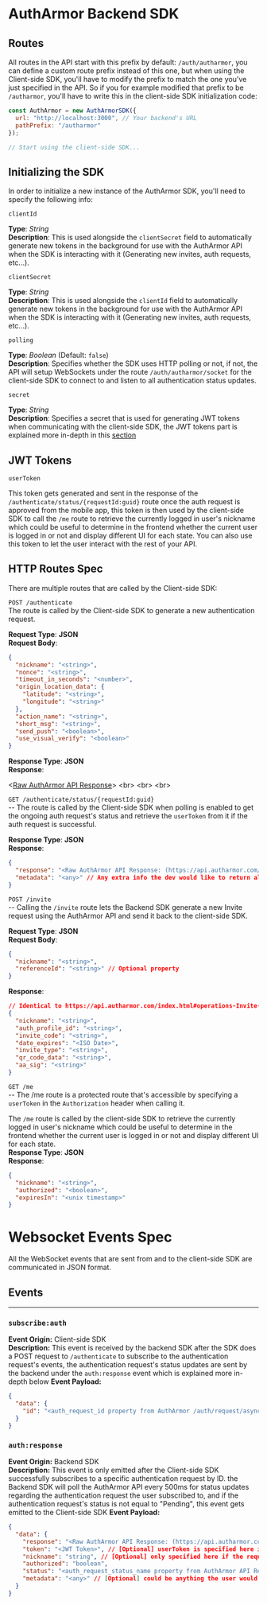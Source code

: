 # AuthArmor Backend SDK

## Routes

All routes in the API start with this prefix by default: `/auth/autharmor`, you can define a custom route prefix instead of this one, but when using the Client-side SDK, you'll have to modify the prefix to match the one you've just specified in the API. So if you for example modified that prefix to be `/autharmor`, you'll have to write this in the client-side SDK initialization code:

```js
const AuthArmor = new AuthArmorSDK({
  url: "http://localhost:3000", // Your backend's URL
  pathPrefix: "/autharmor"
});

// Start using the client-side SDK...
```

## Initializing the SDK

In order to initialize a new instance of the AuthArmor SDK, you'll need to specify the following info:

`clientId`

**Type**: _String_ <br />
**Description**: This is used alongside the `clientSecret` field to automatically generate new tokens in the background for use with the AuthArmor API when the SDK is interacting with it (Generating new invites, auth requests, etc...).

`clientSecret`

**Type**: _String_ <br />
**Description**: This is used alongside the `clientId` field to automatically generate new tokens in the background for use with the AuthArmor API when the SDK is interacting with it (Generating new invites, auth requests, etc...).

`polling`

**Type**: _Boolean_ (Default: `false`) <br />
**Description**: Specifies whether the SDK uses HTTP polling or not, if not, the API will setup WebSockets under the route `/auth/autharmor/socket` for the client-side SDK to connect to and listen to all authentication status updates.

`secret`

**Type**: _String_ <br />
**Description**: Specifies a secret that is used for generating JWT tokens when communicating with the client-side SDK, the JWT tokens part is explained more in-depth in this [section](#JWT-Tokens)

## JWT Tokens

`userToken`

This token gets generated and sent in the response of the `/authenticate/status/{requestId:guid}` route once the auth request is approved from the mobile app, this token is then used by the client-side SDK to call the `/me` route to retrieve the currently logged in user's nickname which could be useful to determine in the frontend whether the current user is logged in or not and display different UI for each state. You can also use this token to let the user interact with the rest of your API.

## HTTP Routes Spec

There are multiple routes that are called by the Client-side SDK:

`POST /authenticate`<br />
The route is called by the Client-side SDK to generate a new authentication request.

**Request Type**: **JSON**<br />
**Request Body**:

```json
{
  "nickname": "<string>",
  "nonce": "<string>",
  "timeout_in_seconds": "<number>",
  "origin_location_data": {
    "latitude": "<string>",
    "longitude": "<string>"
  },
  "action_name": "<string>",
  "short_msg": "<string>",
  "send_push": "<boolean>",
  "use_visual_verify": "<boolean>"
}
```

**Response Type**: **JSON**<br />
**Response**:

<[Raw AuthArmor API Response](https://api.autharmor.com/index.html#operations-Auth-get_v2_auth_request__auth_request_id_)>
<br>
<br>
<br>

`GET /authenticate/status/{requestId:guid}`<br />
-- The route is called by the Client-side SDK when polling is enabled to get the ongoing auth request's status and retrieve the `userToken` from it if the auth request is successful.

**Response Type**: **JSON**<br />
**Response**:

```json
{
  "response": "<Raw AuthArmor API Response: (https://api.autharmor.com/index.html#operations-Auth-post_v2_auth_request_async)>",
  "metadata": "<any>" // Any extra info the dev would like to return along with the response
}
```

`POST /invite`<br />
-- Calling the `/invite` route lets the Backend SDK generate a new Invite request using the AuthArmor API and send it back to the client-side SDK.

**Request Type**: **JSON**<br />
**Request Body**:

```json
{
  "nickname": "<string>",
  "referenceId": "<string>" // Optional property
}
```

**Response**:

```json
// Identical to https://api.autharmor.com/index.html#operations-Invite-post_v2_invite_request
{
  "nickname": "<string>",
  "auth_profile_id": "<string>",
  "invite_code": "<string>",
  "date_expires": "<ISO Date>",
  "invite_type": "<string>",
  "qr_code_data": "<string>",
  "aa_sig": "<string>"
}
```

`GET /me`<br />
-- The /me route is a protected route that's accessible by specifying a `userToken` in the `Authorization` header when calling it.

The `/me` route is called by the client-side SDK to retrieve the currently logged in user's nickname which could be useful to determine in the frontend whether the current user is logged in or not and display different UI for each state.<br />
**Response Type**: **JSON**<br />
**Response**:

```json
{
  "nickname": "<string>",
  "authorized": "<boolean>",
  "expiresIn": "<unix timestamp>"
}
```

# Websocket Events Spec

All the WebSocket events that are sent from and to the client-side SDK are communicated in JSON format.

## Events

---

### `subscribe:auth`

**Event Origin:** Client-side SDK<br />
**Description:** This event is received by the backend SDK after the SDK does a POST request to `/authenticate` to subscribe to the authentication request's events, the authentication request's status updates are sent by the backend under the `auth:response` event which is explained more in-depth below
**Event Payload:**

```json
{
  "data": {
    "id": "<auth_request_id property from AuthArmor /auth/request/async API Response>"
  }
}
```

### `auth:response`

**Event Origin:** Backend SDK <br />
**Description:** This event is only emitted after the Client-side SDK successfully subscribes to a specific authentication request by ID. the Backend SDK will poll the AuthArmor API every 500ms for status updates regarding the authentication request the user subscribed to, and if the authentication request's status is not equal to "Pending", this event gets emitted to the Client-side SDK
**Event Payload:**

```json
{
  "data": {
    "response": "<Raw AuthArmor API Response: (https://api.autharmor.com/index.html#operations-Auth-post_v2_auth_request_async)>",
    "token": "<JWT Token>", // [Optional] userToken is specified here if the request succeeded
    "nickname": "string", // [Optional] only specified here if the request succeeded
    "authorized": "boolean",
    "status": "<auth_request_status_name property from AuthArmor API Response>",
    "metadata": "<any>" // [Optional] could be anything the user would like to return with the response
  }
}
```
